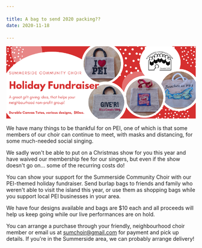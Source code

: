 ```yaml
---

title: A bag to send 2020 packing??
date: 2020-11-18 

---
```

![](../images/scc-fb-cover-totesfundraiser.png "PEI fundraiser tote bags")

We have many things to be thankful for on PEI, one of which is that some members of our choir can continue to meet, with masks and distancing, for some much-needed social singing. 

We sadly won't be able to put on a Christmas show for you this year and have waived our membership fee for our singers, but even if the show doesn't go on... some of the recurring costs do!

You can show your support for the Summerside Community Choir with our PEI-themed holiday fundraiser. Send burlap bags to friends and family who weren't able to visit the island this year, or use them as shopping bags while you support local PEI businesses in your area.

We have four designs available and bags are $10 each and all proceeds will help us keep going while our live performances are on hold.

You can arrange a purchase through your friendly, neighbourhood choir member or email us at sumchoir@gmail.com for payment and pick up details. If you're in the Summerside area, we can probably arrange delivery!  
